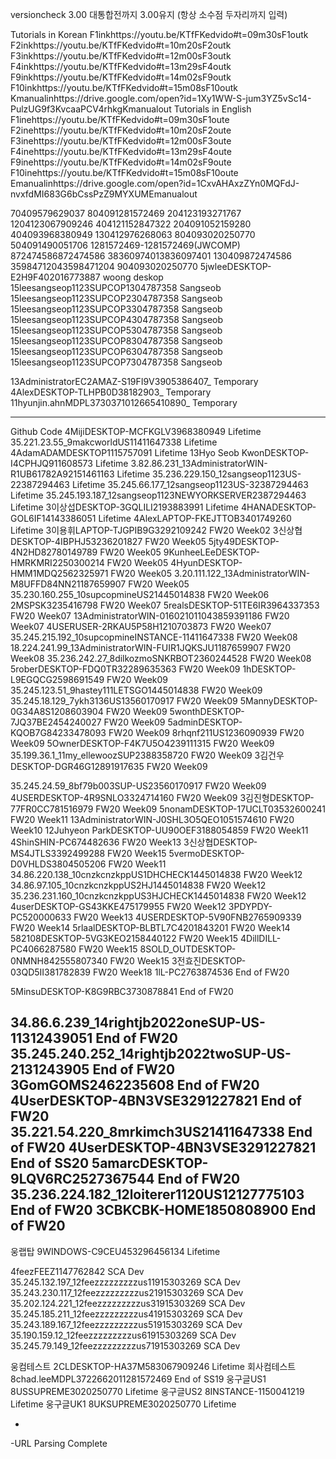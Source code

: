 versioncheck 3.00 대통합전까지 3.00유지 (항상 소수점 두자리까지 입력) 

Tutorials in Korean
F1inkhttps://youtu.be/KTfFKedvido#t=09m30sF1outk F2inkhttps://youtu.be/KTfFKedvido#t=10m20sF2outk F3inkhttps://youtu.be/KTfFKedvido#t=12m00sF3outk F4inkhttps://youtu.be/KTfFKedvido#t=13m29sF4outk F9inkhttps://youtu.be/KTfFKedvido#t=14m02sF9outk F10inkhttps://youtu.be/KTfFKedvido#t=15m08sF10outk Kmanualinhttps://drive.google.com/open?id=1Xy1WW-S-jum3YZ5vSc14-PulzUG9f3KvcaaPCV4rhkgKmanualout
Tutorials in English
F1inehttps://youtu.be/KTfFKedvido#t=09m30sF1oute F2inehttps://youtu.be/KTfFKedvido#t=10m20sF2oute F3inehttps://youtu.be/KTfFKedvido#t=12m00sF3oute F4inehttps://youtu.be/KTfFKedvido#t=13m29sF4oute F9inehttps://youtu.be/KTfFKedvido#t=14m02sF9oute F10inehttps://youtu.be/KTfFKedvido#t=15m08sF10oute Emanualinhttps://drive.google.com/open?id=1CxvAHAxzZYn0MQFdJ-nvxfdMI683G6bCssPzZ9MYXUMEmanualout

70409579629037 804091281572469 204123193271767 1204123067909246 404121152847322 204091052159280 404093968380949 130412976268063 804093020250770 504091490051706 1281572469-1281572469(JWCOMP) 872474586872474586 38360974013836097401 130409872474586 35984712043598471204 904093020250770 5jwleeDESKTOP-E2H9F402016773887 woong deskop
15leesangseop1123SUPCOP1304787358 Sangseob 15leesangseop1123SUPCOP2304787358 Sangseob 15leesangseop1123SUPCOP3304787358 Sangseob 15leesangseop1123SUPCOP4304787358 Sangseob 15leesangseop1123SUPCOP5304787358 Sangseob 15leesangseop1123SUPCOP8304787358 Sangseob
15leesangseop1123SUPCOP6304787358 Sangseob 15leesangseop1123SUPCOP7304787358 Sangseob

13AdministratorEC2AMAZ-S19FI9V3905386407_ Temporary
4AlexDESKTOP-TLHPB0D38182903_ Temporary
11hyunjin.ahnMDPL3730371012665410890_ Temporary

------------------------------
Github Code
4MijiDESKTOP-MCFKGLV3968380949 Lifetime
35.221.23.55_9makcworldUS11411647338 Lifetime
4AdamADAMDESKTOP1115757091 Lifetime
13Hyo Seob KwonDESKTOP-I4CPHJQ911608573 Lifetime
3.82.86.231_13AdministratorWIN-R1UB61782A92151461163 Lifetime
35.236.229.150_12sangseop1123US-22387294463 Lifetime
35.245.66.177_12sangseop1123US-32387294463 Lifetime
35.245.193.187_12sangseop1123NEWYORKSERVER2387294463 Lifetime
3이상섭DESKTOP-3GQLILI2193883991 Lifetime
4HANADESKTOP-GOL6IF14143386051 Lifetime
4AlexLAPTOP-FKEJTTOB3401749260 Lifetime
3이용휘LAPTOP-TJGPIB9G3292109242 FW20 Week02
3신상협DESKTOP-4IBPHJ53236201827 FW20 Week05
5jty49DESKTOP-4N2HD82780149789 FW20 Week05
9KunheeLEeDESKTOP-HMRKMRI2250300214 FW20 Week05
4HyunDESKTOP-HMM1MDQ2562325971 FW20 Week05
3.20.111.122_13AdministratorWIN-M8UFFD84NN21187659907 FW20 Week05
35.230.160.255_10supcopmineUS21445014838 FW20 Week06
2MSPSK3235416798 FW20 Week07
5realsDESKTOP-51TE6IR3964337353 FW20 Week07
13AdministratorWIN-016021011043859391186 FW20 Week07
4USERUSER-2RKAU5P58H1210703873 FW20 Week07
35.245.215.192_10supcopmineINSTANCE-11411647338 FW20 Week08
18.224.241.99_13AdministratorWIN-FUIR1JQKSJU1187659907 FW20 Week08
35.236.242.27_8dilkozmoSNKRBOT2360244528 FW20 Week08
5roberDESKTOP-FDQ0TR32289635363 FW20 Week09
1hDESKTOP-L9EGQCG2598691549 FW20 Week09
35.245.123.51_9hastey111LETSGO1445014838 FW20 Week09
35.245.18.129_7ykh3136US13560170917 FW20 Week09
5MannyDESKTOP-0G34A8S1208603904 FW20 Week09
5wonthDESKTOP-7JQ37BE2454240027 FW20 Week09
5adminDESKTOP-KQOB7G84233478093 FW20 Week09
8rhqnf211US1236090939 FW20 Week09
5OwnerDESKTOP-F4K7U5O4239111315 FW20 Week09
35.199.36.1_11my_ellewoozSUP2388358720 FW20 Week09
3김건우DESKTOP-DGR46G12891917635 FW20 Week09

35.245.24.59_8bf79b003SUP-US23560170917 FW20 Week09
4USERDESKTOP-4R9SNLO3324714160 FW20 Week09
3김진형DESKTOP-77FR0CC781516979 FW20 Week09
5nonamDESKTOP-17UCLT03532600241 FW20 Week11
13AdministratorWIN-J0SHL3O5QEO1051574610 FW20 Week10
12Juhyeon ParkDESKTOP-UU90OEF3188054859 FW20 Week11
4ShinSHIN-PC674482636 FW20 Week13
3신상협DESKTOP-MS4JTLS3392499288 FW20 Week15
5vermoDESKTOP-D0VHLDS3804505206 FW20 Week11
34.86.220.138_10cnzkcnzkppUS1DHCHECK1445014838 FW20 Week12
34.86.97.105_10cnzkcnzkppUS2HJ1445014838 FW20 Week12
35.236.231.160_10cnzkcnzkppUS3HJCHECK1445014838 FW20 Week12
4userDESKTOP-GS43KKE475179955 FW20 Week12
3PDYPDY-PC520000633 FW20 Week13
4USERDESKTOP-5V90FNB2765909339 FW20 Week14
5rlaalDESKTOP-BLBTL7C4201843201 FW20 Week14
582108DESKTOP-5VG3KEO2158440122 FW20 Week15
4DillDILL-PC4066287580 FW20 Week15
8SOLD_OUTDESKTOP-0NMNH842555807340 FW20 Week15
3전효진DESKTOP-03QD5II381782839 FW20 Week18
1lL-PC2763874536 End of FW20

5MinsuDESKTOP-K8G9RBC3730878841 End of FW20

34.86.6.239_14rightjb2022oneSUP-US-11312439051 End of FW20
35.245.240.252_14rightjb2022twoSUP-US-2131243905 End of FW20
3GomGOMS2462235608 End of FW20
4UserDESKTOP-4BN3VSE3291227821 End of FW20
35.221.54.220_8mrkimch3US21411647338 End of FW20
4UserDESKTOP-4BN3VSE3291227821 End of SS20
5amarcDESKTOP-9LQV6RC2527367544 End of FW20
35.236.224.182_12loiterer1120US12127775103 End of FW20
3CBKCBK-HOME1850808900 End of FW20
-----------------------------





웅랩탑 9WINDOWS-C9CEU453296456134 Lifetime 

4feezFEEZ1147762842 SCA Dev
35.245.132.197_12feezzzzzzzzzus11915303269 SCA Dev
35.243.230.117_12feezzzzzzzzzus21915303269 SCA Dev
35.202.124.221_12feezzzzzzzzzus31915303269 SCA Dev
35.245.185.211_12feezzzzzzzzzus41915303269 SCA Dev
35.243.189.167_12feezzzzzzzzzus51915303269 SCA Dev
35.190.159.12_12feezzzzzzzzzus61915303269 SCA Dev
35.245.79.149_12feezzzzzzzzzus71915303269 SCA Dev

웅컴테스트 2CLDESKTOP-HA37M583067909246 Lifetime
회사컴테스트 8chad.leeMDPL3722662011281572469 End of SS19
웅구글US1 8USSUPREME3020250770 Lifetime
웅구글US2 8INSTANCE-1150041219 Lifetime
웅구글UK1 8UKSUPREME3020250770 Lifetime

-
-URL Parsing Complete
